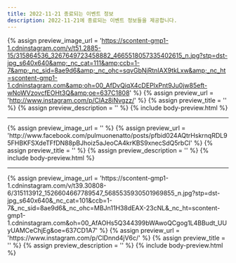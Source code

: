 ```yaml
---
title: 2022-11-21 종료되는 이벤트 정보
description: 2022-11-21에 종료되는 이벤트 정보들을 제공합니다.
---
```

{% assign preview_image_url = 'https://scontent-gmp1-1.cdninstagram.com/v/t51.2885-15/315864536_3267649723458882_4665518057335402615_n.jpg?stp=dst-jpg_s640x640&amp;_nc_cat=111&amp;ccb=1-7&amp;_nc_sid=8ae9d6&amp;_nc_ohc=sqvGbNjRtnIAX9tkLxw&amp;_nc_ht=scontent-gmp1-1.cdninstagram.com&amp;oh=00_AfDvQiqX4cDEPlxPnt9Ju0jw85eft-wNoWVzovcfEOHt3Q&amp;oe=637C1808' %}
{% assign preview_url = 'http://www.instagram.com/p/ClAz8iNvgzz/' %}
{% assign preview_title = '' %}
{% assign preview_description = '' %}
{% include body-preview.html %}
<hr>{% assign preview_image_url = '' %}
{% assign preview_url = 'http://www.facebook.com/pulmuonenatto/posts/pfbid024AQtrHskrnqRDL95FHBKFSXdeTFfDN88pBJhoiz5aJeoCA4krKBS9xnecSdQ5rbCl' %}
{% assign preview_title = '' %}
{% assign preview_description = '' %}
{% include body-preview.html %}
<hr>{% assign preview_image_url = 'https://scontent-gmp1-1.cdninstagram.com/v/t39.30808-6/315113912_1526604667789547_5685535930501969855_n.jpg?stp=dst-jpg_s640x640&amp;_nc_cat=101&amp;ccb=1-7&amp;_nc_sid=8ae9d6&amp;_nc_ohc=MBJn11H38dEAX-23cNL&amp;_nc_ht=scontent-gmp1-1.cdninstagram.com&amp;oh=00_AfAOHs5Q344399bWAwoQCgog1L4BBudt_UUyUAMCeChjEg&amp;oe=637CD1A7' %}
{% assign preview_url = 'https://www.instagram.com/p/ClDnnd4jV6c/' %}
{% assign preview_title = '' %}
{% assign preview_description = '' %}
{% include body-preview.html %}